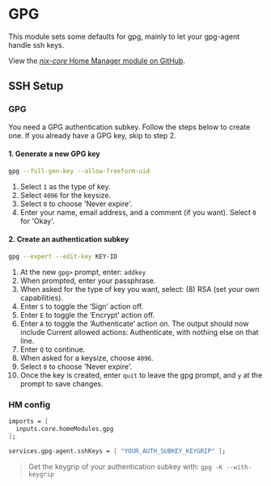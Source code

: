 # GPG

This module sets some defaults for gpg, mainly to let your gpg-agent handle ssh keys.

View the [*nix-core* Home Manager module on GitHub](https://github.com/sid115/nix-core/tree/master/modules/home/gpg).

## SSH Setup

### GPG

You need a GPG authentication subkey. Follow the steps below to create one. If you already have a GPG key, skip to step 2.

#### 1. Generate a new GPG key

```sh
gpg --full-gen-key --allow-freeform-uid
```

1. Select `1` as the type of key.
1. Select `4096` for the keysize.
1. Select `0` to choose 'Never expire'.
1. Enter your name, email address, and a comment (if you want). Select `0` for 'Okay'.

#### 2. Create an authentication subkey

```sh
gpg --expert --edit-key KEY-ID
```

1. At the new `gpg>` prompt, enter: `addkey`
1. When prompted, enter your passphrase.
1. When asked for the type of key you want, select: (8) RSA (set your own capabilities).
1. Enter `S` to toggle the ‘Sign’ action off.
1. Enter `E` to toggle the ‘Encrypt’ action off.
1. Enter `A` to toggle the ‘Authenticate’ action on. The output should now include Current allowed actions: Authenticate, with nothing else on that line.
1. Enter `Q` to continue.
1. When asked for a keysize, choose `4096`.
1. Select `0` to choose 'Never expire'.
1. Once the key is created, enter `quit` to leave the gpg prompt, and `y` at the prompt to save changes.

### HM config

```nix
imports = [
  inputs.core.homeModules.gpg
];

services.gpg-agent.sshKeys = [ "YOUR_AUTH_SUBKEY_KEYGRIP" ];
```

> Get the keygrip of your authentication subkey with: `gpg -K --with-keygrip`
